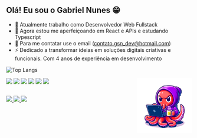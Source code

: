 ## Olá! Eu sou o Gabriel Nunes 😁


- 🔭 Atualmente trabalho como Desenvolvedor Web Fullstack
- 🌱 Agora estou me aperfeiçoando em React e APIs e estudando Typescript
- 💬 Para me contatar use o email (contato.gsn_dev@hotmail.com)
- ⚡ Dedicado a transformar ideias em soluções digitais criativas e funcionais. Com 4 anos de experiência em desenvolvimento

![Top Langs](https://github-readme-stats.vercel.app/api/top-langs/?username=gaseines&layout=compact&theme=dark)


<div style="display: inline_block ">
  <img style="height: 50px" src="https://cdn.jsdelivr.net/gh/devicons/devicon@latest/icons/javascript/javascript-plain.svg" />
  <img style="height: 50px" src="https://cdn.jsdelivr.net/gh/devicons/devicon@latest/icons/react/react-original.svg" />
  <img style="height: 50px" src="https://cdn.jsdelivr.net/gh/devicons/devicon@latest/icons/nodejs/nodejs-original-wordmark.svg" />
  <img style="height: 50px" src="https://cdn.jsdelivr.net/gh/devicons/devicon@latest/icons/html5/html5-original.svg" />
  <img style="height: 50px" src="https://cdn.jsdelivr.net/gh/devicons/devicon@latest/icons/css3/css3-original.svg" />   
  <img style="height: 50px" src="https://cdn.jsdelivr.net/gh/devicons/devicon@latest/icons/typescript/typescript-original.svg" />
  <img align="right" style="width: 150px; height: 150px" src="https://github.com/Gaseines/Layouts/blob/main/projetos/src/images/logo_pessoal.png?raw=true" />
</div>

## 

<div>
  <a style="text_decoration: none" href="https://www.instagram.com/gaseines/">
    <img src="https://img.shields.io/badge/Instagram-E4405F?style=for-the-badge&logo=instagram&logoColor=white" />
  </a>
  <a style="text_decoration: none" href="https://www.linkedin.com/in/gabriel-nunes-42218b271/">
    <img src="https://img.shields.io/badge/LinkedIn-0077B5?style=for-the-badge&logo=linkedin&logoColor=white" />
  </a>
  <a href="https://github.com/Gaseines">
    <img src="https://img.shields.io/badge/GitHub-100000?style=for-the-badge&logo=github&logoColor=white" />
  </a>
</div>


